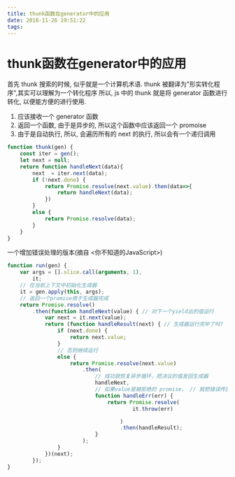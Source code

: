 ```yaml
---
title: thunk函数在generator中的应用
date: 2018-11-26 19:51:22
tags:
---
```



# thunk函数在generator中的应用

首先 thunk 搜索的时候, 似乎就是一个计算机术语. thunk 被翻译为"形实转化程序",其实可以理解为一个转化程序
所以, js 中的 thunk 就是将 generator 函数进行转化, 以便能方便的进行使用.

1. 应该接收一个 generator 函数
2. 返回一个函数, 由于是异步的, 所以这个函数中应该返回一个 promoise
3. 由于是自动执行, 所以, 会遍历所有的 next 的执行, 所以会有一个递归调用

```js
function thunk(gen) {
    const iter = gen();
    let next = null;
    return function handleNext(data){
        next  = iter.next(data);
        if (!next.done) {
            return Promise.resolve(next.value).then(data=>{
                return handleNext(data);
            })
        }
        else {
            return Promise.resolve(data);
        }
    }
}

```

一个增加错误处理的版本(摘自 <你不知道的JavaScript>)

```js
function run(gen) {
    var args = [].slice.call(arguments, 1),
        it;
    // 在当前上下文中初始化生成器
    it = gen.apply(this, args);
    // 返回一个promise用于生成器完成
    return Promise.resolve()
        .then(function handleNext(value) { // 对下一个yield出的值运行
            var next = it.next(value);
            return (function handleResult(next) { // 生成器运行完毕了吗?
                if (next.done) {
                    return next.value;
                }
                // 否则继续运行
                else {
                    return Promise.resolve(next.value)
                        .then(
                            // 成功就恢复异步循环，把决议的值发回生成器
                            handleNext,
                            // 如果value是被拒绝的 promise， // 就把错误传回生成器进行出错处理
                            function handleErr(err) {
                                return Promise.resolve(
                                        it.throw(err)

                                    )
                                    .then(handleResult);
                            }
                        );
                }
            })(next);
        });
}
```
